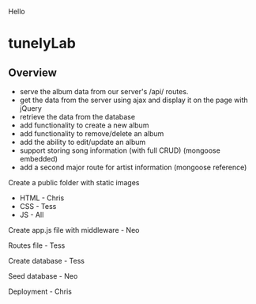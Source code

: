 Hello
# tunelyLab
## Overview
* serve the album data from our server's /api/ routes.
* get the data from the server using ajax and display it on the page with jQuery
* retrieve the data from the database
* add functionality to create a new album
* add functionality to remove/delete an album
* add the ability to edit/update an album
* support storing song information (with full CRUD) (mongoose embedded)
* add a second major route for artist information (mongoose reference)


Create a public folder with static images
   * HTML - Chris
   * CSS - Tess
   * JS - All

Create app.js file with middleware - Neo

Routes file - Tess

Create database - Tess

Seed database - Neo

Deployment - Chris
